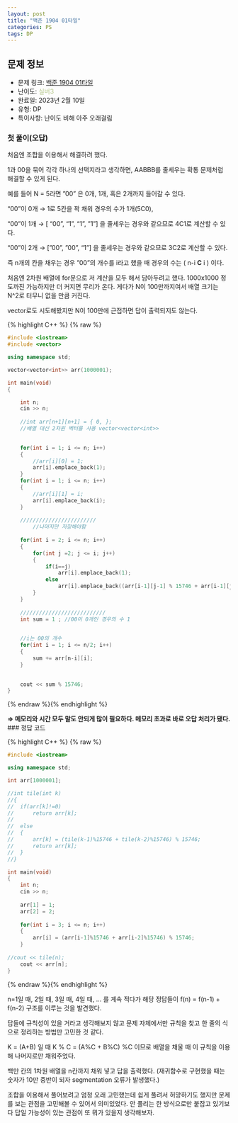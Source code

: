 ```yaml
---
layout: post
title: "백준 1904 01타일"
categories: PS
tags: DP
---
```


## 문제 정보
- 문제 링크: [백준 1904 01타일](https://www.acmicpc.net/problem/1904)
- 난이도: <span style="color:#B5C78A">실버3</span>
- 완료일: 2023년 2월 10일
- 유형: DP
- 특이사항: 난이도 비해 아주 오래걸림

### 첫 풀이(오답)

처음엔 조합을 이용해서 해결하려 했다.

1과 00을 묶어 각각 하나의 선택지라고 생각하면, AABBB를 줄세우는 확통 문제처럼 해결할 수 있게 된다.

예를 들어 N = 5라면 ”00” 은 0개, 1개, 혹은 2개까지 들어갈 수 있다.

“00”이 0개 → 1로 5칸을 꽉 채워 경우의 수가 1개(5C0),

“00”이 1개 → [ “00”, “1”, “1”, ”1”] 을 줄세우는 경우와 같으므로 4C1로 계산할 수 있다. 

“00”이 2개 → [”00”, ”00”, “1”] 을 줄세우는 경우와 같으므로 3C2로 계산할 수 있다.

즉 n개의 칸을 채우는 경우 ”00”의 개수를 i라고 했을 때 경우의 수는 ( n-i **C** i ) 이다.

처음엔 2차원 배열에 for문으로 저 계산을 모두 해서 담아두려고 했다. 1000x1000 정도까진 가능하지만 더 커지면 무리가 온다. 게다가 N이 100만까지여서 배열 크기는 N^2로 터무니 없을 만큼 커진다. 

vector로도 시도해봤지만 N이 100만에 근접하면 답이 출력되지도 않는다.

{% highlight C++ %} {% raw %}
```C++
#include <iostream>
#include <vector>

using namespace std;

vector<vector<int>> arr(1000001);

int main(void)
{

	int n;
	cin >> n;
	
	//int arr[n+1][n+1] = { 0, };
	//배열 대신 2차원 벡터를 사용 vector<vector<int>>
	

	for(int i = 1; i <= n; i++)
	{
		//arr[i][0] = 1;
		arr[i].emplace_back(1);
	}
	for(int i = 1; i <= n; i++)
	{
		//arr[i][1] = i;
		arr[i].emplace_back(i);
	}
		
	////////////////////////                                                                                  
		//나머지만 저장해야함
	
	for(int i = 2; i <= n; i++)
	{
		for(int j =2; j <= i; j++)
		{
			if(i==j)
				arr[i].emplace_back(1);
			else
				arr[i].emplace_back((arr[i-1][j-1] % 15746 + arr[i-1][j] % 15746) % 15746);
		}
	}
	
	///////////////////////////
	int sum = 1 ; //00이 0개인 경우의 수 1

	
	//i는 00의 개수
	for(int i = 1; i <= n/2; i++)
	{
		sum += arr[n-i][i];
	}

	
	cout << sum % 15746;
}
```
{% endraw %}{% endhighlight %}

**⇒ 메모리와 시간 모두 말도 안되게 많이 필요하다. 메모리 초과로 바로 오답 처리가 됐다.** ### 정답 코드

{% highlight C++ %} {% raw %}
```C++
#include <iostream>

using namespace std;

int arr[1000001];

//int tile(int k)
//{
//	if(arr[k]!=0)
//		return arr[k];
//	
//	else
//	{
//		arr[k] = (tile(k-1)%15746 + tile(k-2)%15746) % 15746;
//		return arr[k];		
//	}
//}

int main(void)
{
	int n;
	cin >> n;
	
	arr[1] = 1;
	arr[2] = 2;
	
	for(int i = 3; i <= n; i++)
	{
		arr[i] = (arr[i-1]%15746 + arr[i-2]%15746) % 15746;
	}
	
//cout << tile(n);
	cout << arr[n];
}
```
{% endraw %}{% endhighlight %}

n=1일 때, 2일 때, 3일 때, 4일 때, … 를 계속 적다가 해당 정답들이 f(n) = f(n-1) + f(n-2) 구조를 이루는 것을 발견했다.

답들에 규칙성이 있을 거라고 생각해보지 않고 문제 자체에서만 규칙을 찾고 한 줄의 식으로 정리하는 방법만 고민한 것 같다.

K = (A+B) 일 때 K % C = (A%C + B%C) %C 이므로 배열을 채울 때 이 규칙을 이용해 나머지로만 채워주었다. 

백만 칸의 1차원 배열을 n칸까지 채워 넣고 답을 출력했다. (재귀함수로 구현했을 때는 숫자가 10만 중반이 되자 segmentation 오류가 발생했다.)

조합을 이용해서 풀어보려고 엄청 오래 고민했는데 쉽게 풀려서 허망하기도 했지만 문제를 보는 관점을 고민해볼 수 있어서 의미있었다. 안 풀리는 한 방식으로만 붙잡고 있기보다 답일 가능성이 있는 관점이 또 뭐가 있을지 생각해보자.
